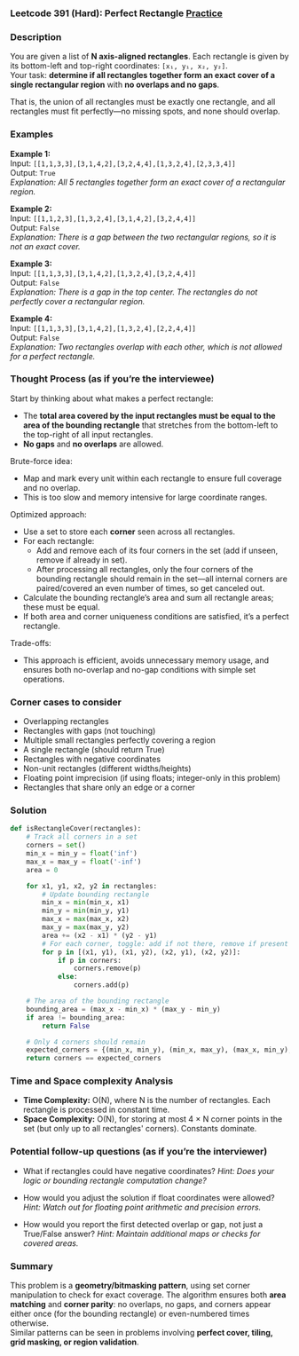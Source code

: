 ### Leetcode 391 (Hard): Perfect Rectangle [Practice](https://leetcode.com/problems/perfect-rectangle)

### Description  
You are given a list of **N axis-aligned rectangles**. Each rectangle is given by its bottom-left and top-right coordinates: `[x₁, y₁, x₂, y₂]`.  
Your task: **determine if all rectangles together form an exact cover of a single rectangular region** with **no overlaps and no gaps**.  

That is, the union of all rectangles must be exactly one rectangle, and all rectangles must fit perfectly—no missing spots, and none should overlap.

### Examples  

**Example 1:**  
Input: `[[1,1,3,3],[3,1,4,2],[3,2,4,4],[1,3,2,4],[2,3,3,4]]`  
Output: `True`  
*Explanation: All 5 rectangles together form an exact cover of a rectangular region.*  

**Example 2:**  
Input: `[[1,1,2,3],[1,3,2,4],[3,1,4,2],[3,2,4,4]]`  
Output: `False`  
*Explanation: There is a gap between the two rectangular regions, so it is not an exact cover.*  

**Example 3:**  
Input: `[[1,1,3,3],[3,1,4,2],[1,3,2,4],[3,2,4,4]]`  
Output: `False`  
*Explanation: There is a gap in the top center. The rectangles do not perfectly cover a rectangular region.*  

**Example 4:**  
Input: `[[1,1,3,3],[3,1,4,2],[1,3,2,4],[2,2,4,4]]`  
Output: `False`  
*Explanation: Two rectangles overlap with each other, which is not allowed for a perfect rectangle.*  

### Thought Process (as if you’re the interviewee)  
Start by thinking about what makes a perfect rectangle:
- The **total area covered by the input rectangles must be equal to the area of the bounding rectangle** that stretches from the bottom-left to the top-right of all input rectangles.
- **No gaps** and **no overlaps** are allowed.

Brute-force idea:
- Map and mark every unit within each rectangle to ensure full coverage and no overlap.  
- This is too slow and memory intensive for large coordinate ranges.

Optimized approach:
- Use a set to store each **corner** seen across all rectangles.
- For each rectangle:  
  - Add and remove each of its four corners in the set (add if unseen, remove if already in set).  
  - After processing all rectangles, only the four corners of the bounding rectangle should remain in the set—all internal corners are paired/covered an even number of times, so get canceled out.
- Calculate the bounding rectangle’s area and sum all rectangle areas; these must be equal.
- If both area and corner uniqueness conditions are satisfied, it’s a perfect rectangle.

Trade-offs:  
- This approach is efficient, avoids unnecessary memory usage, and ensures both no-overlap and no-gap conditions with simple set operations.

### Corner cases to consider  
- Overlapping rectangles  
- Rectangles with gaps (not touching)  
- Multiple small rectangles perfectly covering a region  
- A single rectangle (should return True)  
- Rectangles with negative coordinates  
- Non-unit rectangles (different widths/heights)  
- Floating point imprecision (if using floats; integer-only in this problem)  
- Rectangles that share only an edge or a corner

### Solution

```python
def isRectangleCover(rectangles):
    # Track all corners in a set
    corners = set()
    min_x = min_y = float('inf')
    max_x = max_y = float('-inf')
    area = 0

    for x1, y1, x2, y2 in rectangles:
        # Update bounding rectangle
        min_x = min(min_x, x1)
        min_y = min(min_y, y1)
        max_x = max(max_x, x2)
        max_y = max(max_y, y2)
        area += (x2 - x1) * (y2 - y1)
        # For each corner, toggle: add if not there, remove if present
        for p in [(x1, y1), (x1, y2), (x2, y1), (x2, y2)]:
            if p in corners:
                corners.remove(p)
            else:
                corners.add(p)

    # The area of the bounding rectangle
    bounding_area = (max_x - min_x) * (max_y - min_y)
    if area != bounding_area:
        return False

    # Only 4 corners should remain
    expected_corners = {(min_x, min_y), (min_x, max_y), (max_x, min_y), (max_x, max_y)}
    return corners == expected_corners
```

### Time and Space complexity Analysis  

- **Time Complexity:** O(N), where N is the number of rectangles. Each rectangle is processed in constant time.
- **Space Complexity:** O(N), for storing at most 4 × N corner points in the set (but only up to all rectangles' corners). Constants dominate.

### Potential follow-up questions (as if you’re the interviewer)  

- What if rectangles could have negative coordinates?
  *Hint: Does your logic or bounding rectangle computation change?*
  
- How would you adjust the solution if float coordinates were allowed?
  *Hint: Watch out for floating point arithmetic and precision errors.*
  
- How would you report the first detected overlap or gap, not just a True/False answer?
  *Hint: Maintain additional maps or checks for covered areas.*

### Summary
This problem is a **geometry/bitmasking pattern**, using set corner manipulation to check for exact coverage. The algorithm ensures both **area matching** and **corner parity**: no overlaps, no gaps, and corners appear either once (for the bounding rectangle) or even-numbered times otherwise.  
Similar patterns can be seen in problems involving **perfect cover, tiling, grid masking, or region validation**.
